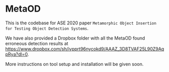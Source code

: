 # MetaOD

This is the codebase for ASE 2020 paper `Metamorphic Object Insertion for Testing Object Detection Systems`. 

We have also provided a Dropbox folder with all the MetaOD found erroneous detection results at https://www.dropbox.com/sh/ivpprt96nycokd9/AAAZ_3D8TVAF25L90Z9AqpRya?dl=0.

More instructions on tool setup and installation will be given soon.
